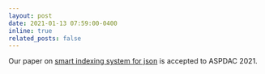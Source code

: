 ```yaml
---
layout: post
date: 2021-01-13 07:59:00-0400
inline: true
related_posts: false
---
```


Our paper on [smart indexing system for json](https://ieeexplore.ieee.org/document/10102340) is accepted to ASPDAC 2021. 
